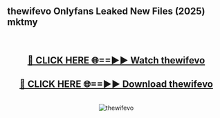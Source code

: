 <h2>thewifevo Onlyfans Leaked New Files (2025) mktmy</h2>
<br>
<div align="center">
<h2><a href="https://mediafiles.top/thewifevo&ref=git" rel="nofollow">🔴 CLICK HERE 🌐==►► Watch thewifevo</a></h2>
<h2><a href="https://mediafiles.top/thewifevo&ref=git" rel="nofollow">🔴 CLICK HERE 🌐==►► Download thewifevo</a></h2>
<br>
<a href="https://mediafiles.top/thewifevo&ref=git" rel="nofollow" data-target="animated-image.originalLink"><img src="https://i.ibb.co.com/xMMVF88/686577567.gif" alt="thewifevo" style="max-width: 100%; display: inline-block;" data-target="animated-image.originalImage"></a>
</div>
<br>
<br>
